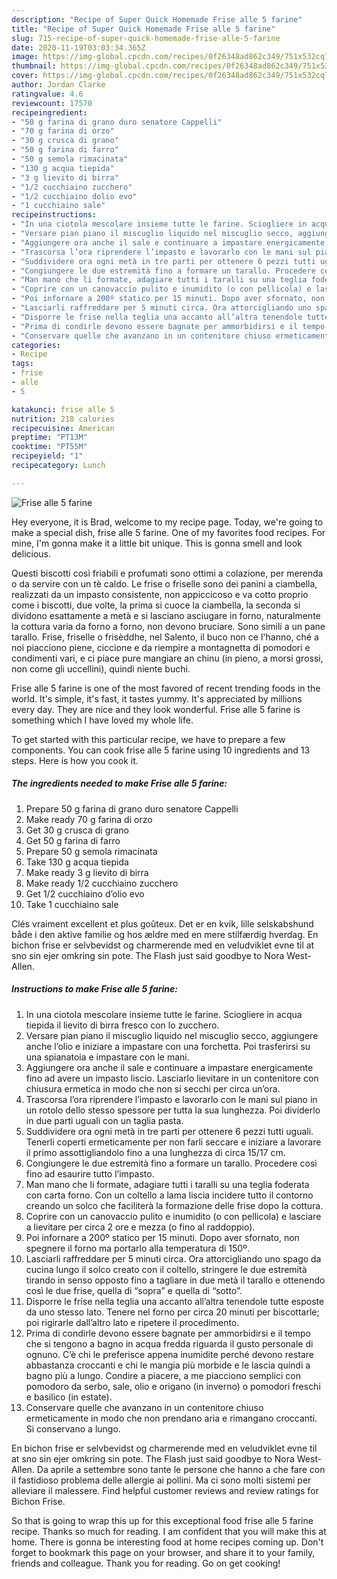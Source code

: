 ```yaml
---
description: "Recipe of Super Quick Homemade Frise alle 5 farine"
title: "Recipe of Super Quick Homemade Frise alle 5 farine"
slug: 715-recipe-of-super-quick-homemade-frise-alle-5-farine
date: 2020-11-19T03:03:34.365Z
image: https://img-global.cpcdn.com/recipes/0f26348ad862c349/751x532cq70/frise-alle-5-farine-recipe-main-photo.jpg
thumbnail: https://img-global.cpcdn.com/recipes/0f26348ad862c349/751x532cq70/frise-alle-5-farine-recipe-main-photo.jpg
cover: https://img-global.cpcdn.com/recipes/0f26348ad862c349/751x532cq70/frise-alle-5-farine-recipe-main-photo.jpg
author: Jordan Clarke
ratingvalue: 4.6
reviewcount: 17570
recipeingredient:
- "50 g farina di grano duro senatore Cappelli"
- "70 g farina di orzo"
- "30 g crusca di grano"
- "50 g farina di farro"
- "50 g semola rimacinata"
- "130 g acqua tiepida"
- "3 g lievito di birra"
- "1/2 cucchiaino zucchero"
- "1/2 cucchiaino dolio evo"
- "1 cucchiaino sale"
recipeinstructions:
- "In una ciotola mescolare insieme tutte le farine. Sciogliere in acqua tiepida il lievito di birra fresco con lo zucchero."
- "Versare pian piano il miscuglio liquido nel miscuglio secco, aggiungere anche l’olio e iniziare a impastare con una forchetta. Poi trasferirsi su una spianatoia e impastare con le mani."
- "Aggiungere ora anche il sale e continuare a impastare energicamente fino ad avere un impasto liscio. Lasciarlo lievitare in un contenitore con chiusura ermetica in modo che non si secchi per circa un’ora."
- "Trascorsa l’ora riprendere l’impasto e lavorarlo con le mani sul piano in un rotolo dello stesso spessore per tutta la sua lunghezza. Poi dividerlo in due parti uguali con un taglia pasta."
- "Suddividere ora ogni metà in tre parti per ottenere 6 pezzi tutti uguali. Tenerli coperti ermeticamente per non farli seccare e iniziare a lavorare il primo assottigliandolo fino a una lunghezza di circa 15/17 cm."
- "Congiungere le due estremità fino a formare un tarallo. Procedere così fino ad esaurire tutto l’impasto."
- "Man mano che li formate, adagiare tutti i taralli su una teglia foderata con carta forno. Con un coltello a lama liscia incidere tutto il contorno creando un solco che faciliterà la formazione delle frise dopo la cottura."
- "Coprire con un canovaccio pulito e inumidito (o con pellicola) e lasciare a lievitare per circa 2 ore e mezza (o fino al raddoppio)."
- "Poi infornare a 200º statico per 15 minuti. Dopo aver sfornato, non spegnere il forno ma portarlo alla temperatura di 150º."
- "Lasciarli raffreddare per 5 minuti circa. Ora attorcigliando uno spago da cucina lungo il solco creato con il coltello, stringere le due estremità tirando in senso opposto fino a tagliare in due metà il tarallo e ottenendo così le due frise, quella di “sopra” e quella di “sotto”."
- "Disporre le frise nella teglia una accanto all’altra tenendole tutte esposte da uno stesso lato. Tenere nel forno per circa 20 minuti per biscottarle; poi rigirarle dall’altro lato e ripetere il procedimento."
- "Prima di condirle devono essere bagnate per ammorbidirsi e il tempo che si tengono a bagno in acqua fredda riguarda il gusto personale di ognuno. C’è chi le preferisce appena inumidite perché devono restare abbastanza croccanti e chi le mangia più morbide e le lascia quindi a bagno più a lungo. Condire a piacere, a me piacciono semplici con pomodoro da serbo, sale, olio e origano (in inverno) o pomodori freschi e basilico (in estate)."
- "Conservare quelle che avanzano in un contenitore chiuso ermeticamente in modo che non prendano aria e rimangano croccanti. Si conservano a lungo."
categories:
- Recipe
tags:
- frise
- alle
- 5

katakunci: frise alle 5 
nutrition: 218 calories
recipecuisine: American
preptime: "PT13M"
cooktime: "PT55M"
recipeyield: "1"
recipecategory: Lunch

---
```



![Frise alle 5 farine](https://img-global.cpcdn.com/recipes/0f26348ad862c349/751x532cq70/frise-alle-5-farine-recipe-main-photo.jpg)

Hey everyone, it is Brad, welcome to my recipe page. Today, we're going to make a special dish, frise alle 5 farine. One of my favorites food recipes. For mine, I'm gonna make it a little bit unique. This is gonna smell and look delicious.

Questi biscotti così friabili e profumati sono ottimi a colazione, per merenda o da servire con un tè caldo. Le frise o friselle sono dei panini a ciambella, realizzati da un impasto consistente, non appiccicoso e va cotto proprio come i biscotti, due volte, la prima si cuoce la ciambella, la seconda si dividono esattamente a metà e si lasciano asciugare in forno, naturalmente la cottura varia da forno a forno, non devono bruciare. Sono simili a un pane tarallo. Frise, friselle o frisèddhe, nel Salento, il buco non ce l&#39;hanno, ché a noi piacciono piene, ciccione e da riempire a montagnetta di pomodori e condimenti vari, e ci piace pure mangiare an chinu (in pieno, a morsi grossi, non come gli uccellini), quindi niente buchi.

Frise alle 5 farine is one of the most favored of recent trending foods in the world. It's simple, it's fast, it tastes yummy. It's appreciated by millions every day. They are nice and they look wonderful. Frise alle 5 farine is something which I have loved my whole life.


To get started with this particular recipe, we have to prepare a few components. You can cook frise alle 5 farine using 10 ingredients and 13 steps. Here is how you cook it.

<!--inarticleads1-->

##### The ingredients needed to make Frise alle 5 farine:

1. Prepare 50 g farina di grano duro senatore Cappelli
1. Make ready 70 g farina di orzo
1. Get 30 g crusca di grano
1. Get 50 g farina di farro
1. Prepare 50 g semola rimacinata
1. Take 130 g acqua tiepida
1. Make ready 3 g lievito di birra
1. Make ready 1/2 cucchiaino zucchero
1. Get 1/2 cucchiaino d’olio evo
1. Take 1 cucchiaino sale


Clés vraiment excellent et plus goûteux. Det er en kvik, lille selskabshund både i den aktive familie og hos ældre med en mere stilfærdig hverdag. En bichon frise er selvbevidst og charmerende med en veludviklet evne til at sno sin ejer omkring sin pote. The Flash just said goodbye to Nora West-Allen. 

<!--inarticleads2-->

##### Instructions to make Frise alle 5 farine:

1. In una ciotola mescolare insieme tutte le farine. Sciogliere in acqua tiepida il lievito di birra fresco con lo zucchero.
1. Versare pian piano il miscuglio liquido nel miscuglio secco, aggiungere anche l’olio e iniziare a impastare con una forchetta. Poi trasferirsi su una spianatoia e impastare con le mani.
1. Aggiungere ora anche il sale e continuare a impastare energicamente fino ad avere un impasto liscio. Lasciarlo lievitare in un contenitore con chiusura ermetica in modo che non si secchi per circa un’ora.
1. Trascorsa l’ora riprendere l’impasto e lavorarlo con le mani sul piano in un rotolo dello stesso spessore per tutta la sua lunghezza. Poi dividerlo in due parti uguali con un taglia pasta.
1. Suddividere ora ogni metà in tre parti per ottenere 6 pezzi tutti uguali. Tenerli coperti ermeticamente per non farli seccare e iniziare a lavorare il primo assottigliandolo fino a una lunghezza di circa 15/17 cm.
1. Congiungere le due estremità fino a formare un tarallo. Procedere così fino ad esaurire tutto l’impasto.
1. Man mano che li formate, adagiare tutti i taralli su una teglia foderata con carta forno. Con un coltello a lama liscia incidere tutto il contorno creando un solco che faciliterà la formazione delle frise dopo la cottura.
1. Coprire con un canovaccio pulito e inumidito (o con pellicola) e lasciare a lievitare per circa 2 ore e mezza (o fino al raddoppio).
1. Poi infornare a 200º statico per 15 minuti. Dopo aver sfornato, non spegnere il forno ma portarlo alla temperatura di 150º.
1. Lasciarli raffreddare per 5 minuti circa. Ora attorcigliando uno spago da cucina lungo il solco creato con il coltello, stringere le due estremità tirando in senso opposto fino a tagliare in due metà il tarallo e ottenendo così le due frise, quella di “sopra” e quella di “sotto”.
1. Disporre le frise nella teglia una accanto all’altra tenendole tutte esposte da uno stesso lato. Tenere nel forno per circa 20 minuti per biscottarle; poi rigirarle dall’altro lato e ripetere il procedimento.
1. Prima di condirle devono essere bagnate per ammorbidirsi e il tempo che si tengono a bagno in acqua fredda riguarda il gusto personale di ognuno. C’è chi le preferisce appena inumidite perché devono restare abbastanza croccanti e chi le mangia più morbide e le lascia quindi a bagno più a lungo. Condire a piacere, a me piacciono semplici con pomodoro da serbo, sale, olio e origano (in inverno) o pomodori freschi e basilico (in estate).
1. Conservare quelle che avanzano in un contenitore chiuso ermeticamente in modo che non prendano aria e rimangano croccanti. Si conservano a lungo.


En bichon frise er selvbevidst og charmerende med en veludviklet evne til at sno sin ejer omkring sin pote. The Flash just said goodbye to Nora West-Allen. Da aprile a settembre sono tante le persone che hanno a che fare con il fastidioso problema delle allergie ai pollini. Ma ci sono molti sistemi per alleviare il malessere. Find helpful customer reviews and review ratings for Bichon Frise. 

So that is going to wrap this up for this exceptional food frise alle 5 farine recipe. Thanks so much for reading. I am confident that you will make this at home. There is gonna be interesting food at home recipes coming up. Don't forget to bookmark this page on your browser, and share it to your family, friends and colleague. Thank you for reading. Go on get cooking!

